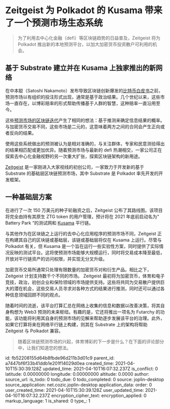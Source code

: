 # Zeitgeist 为 Polkadot 的 Kusama 带来了一个预测市场生态系统

> 为了利用去中心化金融（defi）等区块链趋势的日益普及，Zeitgeist 将为 Polkadot 推出新的本地预测平台，以加大加密货币投资散户可利用的机会。

## 基于 Substrate 建立并在 Kusama 上独家推出的新网络

在中本聪（Satoshi Nakamoto）发布导致区块链创新爆发的[比特币白皮书](https://news.bitcoin.com/how-bitcoins-peer-to-peer-cash-system-was-revealed-11-years-ago/)之前，预测市场以有组织的投注形式出现，通常是基于政治结果。几个世纪以来，这些市场一直存在，以博彩赔率的形式帮助传播基于人群的智慧，这种赔率一直沿用至今。

这些[预测市场的区块链迭代](https://news.bitcoin.com/how-to-create-your-own-decentralized-prediction-market/)产生了相同的想法：基于推测来确定信息结果的概率。与加密货币交易不同，这些市场是二元的，这意味着两方之间的合同会产生正向或者反向的结果。

使用这些系统做出的预测被认为是相对准确的，与关注群体，专家和民意测验得出的结果相匹配或更加优异。随着预测市场与最新的 defi 热潮相交，一家公司正在探索去中心化金融视野的另一次重大扩张，探索区块链架构的新用途。

[Zeitgeist](https://blog.zeitgeist.pm/introducing-zeitgeist-the-prediction-market-parachain-coming-exclusively-to-kusama/) 是一家刚进入大家视线的初创公司，一家致力于开发新的基于 Substrate 的基础层区块链预测市场，其中 Substrate 是 Polkadot 率先开发的开发框架。

## 一种基础层方案

在进行了一次 150 万美元的种子轮融资之后，Zeitgeist 公布了其路线图。该项目将完全由持有其原生 ZTG token 的用户管理，预计将在 2021 年底前启动名为“ Battery Park ”的测试网和  [Kusama](https://kusama.network/) 平行链。

与其他作为在区块链之上运行的去中心化应用程序的预测市场不同，Zeitgeist 正在构建其自己的区块链或基础层，该链或基础层将仅在 Kusama 上运行。尽管与 Polkadot 有关，但 Kusama 是一个旨在运行一些实验性方案，同时提供了实际情况反映的测试平台。这将使预测市场能够大规模运行，同时将交易成本降至最低，开放对平行链资产的访问权限，并实现无分叉升级。

加密货币交易所通常只处理有限数量的加密货币对和衍生产品。相比之下，Zeitgeist 计划支持数千个不同的市场。 Zeitgeist 最初将为加密货币，体育和电子竞技，政治，初创企业和保险领域的市场提供支持。这些将共同为交易散户提供巨大的潜在机会，这些交易人员寻求对各种方式的结果进行推测，同时还可以通过各种信息领域回顾不同的观点。

随着时间的流逝，该平台打算汇总在网络上收集的信息和数据以改善决策，将其自身构想为 Web3 预测的未来枢纽。有趣的是，它还将推出一项名为 Futarchy 的功能，该功能将利用其自身的预测市场的见解来帮助逐步发展该平台的治理。此外，如果它打算将来在网络平行链上构建，则其在 Substrate 上的架构将帮助 Zeitgeist 与 Polkadot 兼容。

> 随着区块链预测市场的兴起，体育博彩的下一步是什么？在下面的评论部分中，让我们知道您的想法。

id: fb52208155d64b8fbde96d211b3d01c9
parent_id: a7447bf6f33b41ddb1e201f14029d0ea
created_time: 2021-04-10T15:30:39.128Z
updated_time: 2021-04-10T16:07:32.237Z
is_conflict: 0
latitude: 0.00000000
longitude: 0.00000000
altitude: 0.0000
author: 
source_url: 
is_todo: 0
todo_due: 0
todo_completed: 0
source: joplin-desktop
source_application: net.cozic.joplin-desktop
application_data: 
order: 0
user_created_time: 2021-04-10T15:30:39.128Z
user_updated_time: 2021-04-10T16:07:32.237Z
encryption_cipher_text: 
encryption_applied: 0
markup_language: 1
is_shared: 0
type_: 1